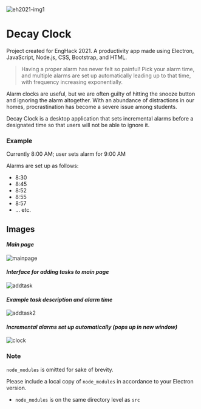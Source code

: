 ![eh2021-img1](https://user-images.githubusercontent.com/66176554/126009557-5871a366-7ca5-411e-b2ad-d59d065e929b.png)
# Decay Clock
Project created for EngHack 2021. A productivity app made using Electron, JavaScript, Node.js, CSS, Bootstrap, and HTML.

> Having a proper alarm has never felt so painful! Pick your alarm time, and multiple alarms are set up automatically leading up to that time, with frequency increasing exponentially.

Alarm clocks are useful, but we are often guilty of hitting the snooze button and ignoring the alarm altogether. With an abundance of distractions in our homes, procrastination has become a severe issue among students.

Decay Clock is a desktop application that sets incremental alarms before a designated time so that users will not be able to ignore it.

### Example

Currently 8:00 AM; user sets alarm for 9:00 AM

Alarms are set up as follows:
- 8:30
- 8:45
- 8:52
- 8:55
- 8:57
- ... etc.

## Images

#### *Main page*
![mainpage](https://user-images.githubusercontent.com/66176554/126009847-698825fc-b17d-4ff1-84a4-ac7f55dc45e2.png)

#### *Interface for adding tasks to main page*
![addtask](https://user-images.githubusercontent.com/66176554/126009860-f37d5292-205d-454d-8d09-34a2b0c63455.png)

#### *Example task description and alarm time*
![addtask2](https://user-images.githubusercontent.com/66176554/126009862-7a42f771-2c73-4096-a94d-72b439bc1b94.png)


#### *Incremental alarms set up automatically (pops up in new window)*
![clock](https://user-images.githubusercontent.com/66176554/126009866-b182fd0d-339d-4c08-bb62-45617ffbbbec.png)



### Note 
`node_modules` is omitted for sake of brevity.

Please include a local copy of `node_modules` in accordance to your Electron version.

- `node_modules` is on the same directory level as `src`
